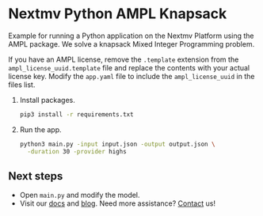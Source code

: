# Nextmv Python AMPL Knapsack

Example for running a Python application on the Nextmv Platform using the AMPL
package. We solve a knapsack Mixed Integer Programming problem.

If you have an AMPL license, remove the `.template` extension from the
`ampl_license_uuid.template` file and replace the contents with your actual
license key. Modify the `app.yaml` file to include the `ampl_license_uuid` in
the files list.

1. Install packages.

    ```bash
    pip3 install -r requirements.txt
    ```

1. Run the app.

    ```bash
    python3 main.py -input input.json -output output.json \
      -duration 30 -provider highs
    ```

## Next steps

* Open `main.py` and modify the model.
* Visit our [docs][docs] and [blog][blog]. Need more assistance?
  [Contact][contact] us!

[docs]: https://docs.nextmv.io
[blog]: https://www.nextmv.io/blog
[contact]: https://www.nextmv.io/contact
